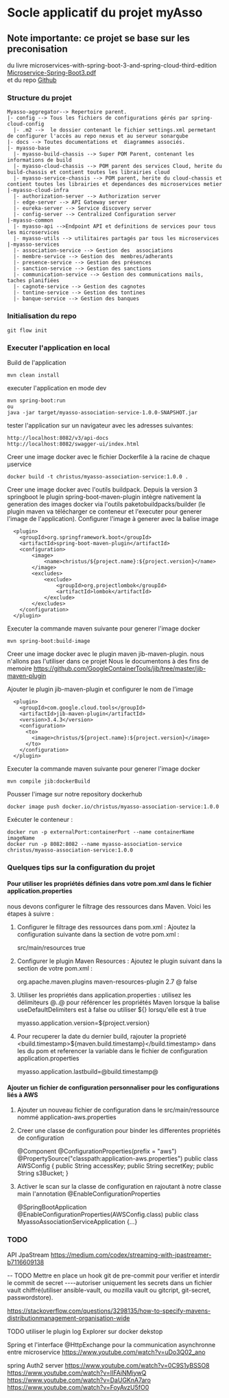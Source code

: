 # Socle applicatif du projet myAsso 

## Note importante: ce projet se base sur les preconisation 
du livre microservices-with-spring-boot-3-and-spring-cloud-third-edition [Microservice-Spring-Boot3.pdf](docs%2FMicroservice-Spring-Boot3.pdf)  
et du repo [Github](https://github.com/mohamed-taman/Springy-Store-Microservices/tree/master)


### Structure du projet 


```
Myasso-aggregator--> Repertoire parent. 
|- config --> Tous les fichiers de configurations gérés par spring-cloud-config
  |- .m2 -->  le dossier contenant le fichier settings.xml permetant de configurer l'accès au repo nexus et au serveur sonarqube
|- docs --> Toutes documentations et  diagrammes associés. 
|- myasso-base 
  |- myasso-build-chassis --> Super POM Parent, contenant les informations de build
  |- myasso-cloud-chassis --> POM parent des services Cloud, herite du build-chassis et contient toutes les librairies cloud
  |- myasso-service-chassis --> POM parent, herite du cloud-chassis et contient toutes les librairies et dependances des microservices metier 
|-myasso-cloud-infra 
  |- authorization-server --> Authorization server
  |- edge-server --> API Gateway server
  |- eureka-server --> Service discovery server
  |- config-server --> Centralized Configuration server
|-myasso-common 
  |- myasso-api -->Endpoint API et definitions de services pour tous les microservices 
  |- myasso-utils --> utilitaires partagés par tous les microservices 
|-myasso-services 
  |- association-service --> Gestion des  associations 
  |- membre-service --> Gestion des  membres/adherants 
  |- presence-service --> Gestion des présences 
  |- sanction-service --> Gestion des sanctions 
  |- communication-service --> Gestion des communications mails, taches planifiées 
  |- cagnote-service --> Gestion des cagnotes 
  |- tontine-service --> Gestion des tontines 
  |- banque-service --> Gestion des banques 
```

### Initialisation du repo
    git flow init


### Executer l'application en local

Build de l'application

    mvn clean install 

executer l'application en mode dev
    
    mvn spring-boot:run
    ou
    java -jar target/myasso-association-service-1.0.0-SNAPSHOT.jar 

tester l'application sur un navigateur avec les adresses suivantes:

    http://localhost:8082/v3/api-docs
    http://localhost:8082/swagger-ui/index.html

Creer une image docker avec le fichier Dockerfile à la racine de chaque µservice


    docker build -t christus/myasso-association-service:1.0.0 .   

Creer une image docker avec l'outils buildpack. Depuis la version 3 springboot
le plugin spring-boot-maven-plugin intègre nativement la generation des images docker via l'outils paketobuildpacks/builder
(le plugin maven va télécharger ce conteneur et l'executer pour generer l'image de l'application).
   Configurer l'image à generer avec la balise image

      <plugin>
        <groupId>org.springframework.boot</groupId>
        <artifactId>spring-boot-maven-plugin</artifactId>
        <configuration>
            <image>
                <name>christus/${project.name}:${project.version}</name>
            </image>
            <excludes>
                <exclude>
                    <groupId>org.projectlombok</groupId>
                    <artifactId>lombok</artifactId>
                </exclude>
            </excludes>
        </configuration>
      </plugin>
   
Executer la commande maven suivante pour generer l'image docker

    mvn spring-boot:build-image

Creer une image docker avec le plugin maven jib-maven-plugin. nous n'allons pas l'utiliser dans ce projet
Nous le documentons à des fins de memoire
https://github.com/GoogleContainerTools/jib/tree/master/jib-maven-plugin

Ajouter le plugin jib-maven-plugin et configurer le nom de l'image

      <plugin>
        <groupId>com.google.cloud.tools</groupId>
        <artifactId>jib-maven-plugin</artifactId>
        <version>3.4.3</version>
        <configuration>
          <to>
            <image>christus/${project.name}:${project.version}</image>
          </to>
        </configuration>
      </plugin>

Executer la commande maven suivante pour generer l'image docker

    mvn compile jib:dockerBuild 

Pousser l'image sur notre repository dockerhub

    docker image push docker.io/christus/myasso-association-service:1.0.0   

Exécuter le conteneur :
  
    docker run -p externalPort:containerPort --name containerName imageName
    docker run -p 8082:8082 --name myasso-association-service  christus/myasso-association-service:1.0.0

### Quelques tips sur la configuration du projet


#### Pour utiliser les propriétés définies dans votre pom.xml dans le fichier application.properties 
nous devons configurer le filtrage des ressources dans Maven. Voici les étapes à suivre :

1. Configurer le filtrage des ressources dans pom.xml : Ajoutez la configuration suivante dans la section <build> de votre pom.xml :


    <build>
        <resources>
            <resource>
                <directory>src/main/resources</directory>
                <filtering>true</filtering>
            </resource>
        </resources>
    </build>


2. Configurer le plugin Maven Resources : Ajoutez le plugin suivant dans la section <plugins> de votre pom.xml :
    

    <plugins>
        <plugin>
            <groupId>org.apache.maven.plugins</groupId>
            <artifactId>maven-resources-plugin</artifactId>
            <version>2.7</version>
            <configuration>
                <delimiters>
                    <delimiter>@</delimiter>
                </delimiters>
                <useDefaultDelimiters>false</useDefaultDelimiters>
            </configuration>
        </plugin>
    </plugins>

3. Utiliser les propriétés dans application.properties : 
utilisez les délimiteurs @..@ pour référencer les propriétés Maven lorsque la balise useDefaultDelimiters est à false ou utiliser ${} lorsqu'elle est à true


    myasso.application.version=${project.version}

4. Pour recuperer la date du dernier build, rajouter la proprieté <build.timestamp>${maven.build.timestamp}</build.timestamp> dans les <properties> du pom
et referencer la variable dans le fichier de configuration application.properties


    myasso.application.lastbuild=@build.timestamp@

#### Ajouter un fichier de configuration personnaliser pour les configurations liés à AWS

1. Ajouter un nouveau fichier de configuration dans le src/main/ressource nommé application-aws.properties
2. Creer une classe de configuration pour binder les differentes propriétés de configuration


      @Component
      @ConfigurationProperties(prefix = "aws")
      @PropertySource("classpath:application-aws.properties")
      public class AWSConfig {
         public String accessKey;
         public String secretKey;
         public String s3Bucket;
      }
3. Activer le scan sur la classe de configuration en rajoutant à notre classe main l'annotation @EnableConfigurationProperties


    @SpringBootApplication
    @EnableConfigurationProperties(AWSConfig.class)
    public class MyassoAssociationServiceApplication {...}


###  TODO


API JpaStream
https://medium.com/codex/streaming-with-jpastreamer-b7116609138

-- TODO Mettre en place un hook git de pre-commit pour verifier et interdir le commit de secret
----autoriser uniquement les secrets dans un fichier vault chiffré(utiliser ansible-vault, ou mozilla vault ou gitcript, git-secret, passwordstore).

https://stackoverflow.com/questions/3298135/how-to-specify-mavens-distributionmanagement-organisation-wide

TODO utiliser le plugin log Explorer sur docker dekstop

Spring et l'interface @HttpExchange pour la communication asynchronne entre microservice
https://www.youtube.com/watch?v=uDo3Q02_ano

spring Auth2 server
https://www.youtube.com/watch?v=0C9S1yBSSO8
https://www.youtube.com/watch?v=IIFAiNMiywQ
https://www.youtube.com/watch?v=DaUGKnA7aro
https://www.youtube.com/watch?v=FoyAvzU5fO0

